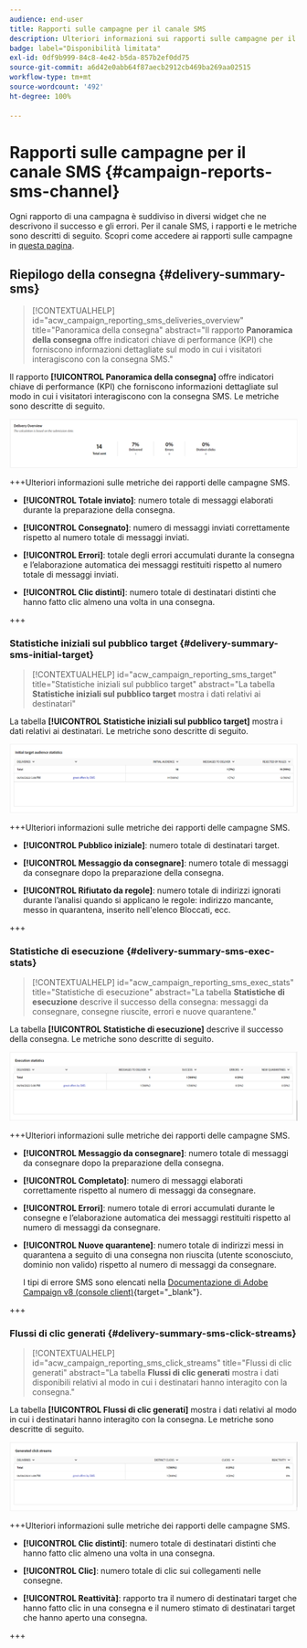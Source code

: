 ```yaml
---
audience: end-user
title: Rapporti sulle campagne per il canale SMS
description: Ulteriori informazioni sui rapporti sulle campagne per il canale SMS
badge: label="Disponibilità limitata"
exl-id: 0df9b999-84c8-4e42-b5da-857b2ef0dd75
source-git-commit: a6d42e0abb64f87aecb2912cb469ba269aa02515
workflow-type: tm+mt
source-wordcount: '492'
ht-degree: 100%

---
```


# Rapporti sulle campagne per il canale SMS {#campaign-reports-sms-channel}

Ogni rapporto di una campagna è suddiviso in diversi widget che ne descrivono il successo e gli errori. Per il canale SMS, i rapporti e le metriche sono descritti di seguito. Scopri come accedere ai rapporti sulle campagne in [questa pagina](campaign-reports.md).

## Riepilogo della consegna {#delivery-summary-sms}

>[!CONTEXTUALHELP]
>id="acw_campaign_reporting_sms_deliveries_overview"
>title="Panoramica della consegna"
>abstract="Il rapporto **Panoramica della consegna** offre indicatori chiave di performance (KPI) che forniscono informazioni dettagliate sul modo in cui i visitatori interagiscono con la consegna SMS."


Il rapporto **[!UICONTROL Panoramica della consegna]** offre indicatori chiave di performance (KPI) che forniscono informazioni dettagliate sul modo in cui i visitatori interagiscono con la consegna SMS. Le metriche sono descritte di seguito.

![](assets/campaign_report_sms_1.png)

+++Ulteriori informazioni sulle metriche dei rapporti delle campagne SMS.

* **[!UICONTROL Totale inviato]**: numero totale di messaggi elaborati durante la preparazione della consegna.

* **[!UICONTROL Consegnato]**: numero di messaggi inviati correttamente rispetto al numero totale di messaggi inviati.

* **[!UICONTROL Errori]**: totale degli errori accumulati durante la consegna e l’elaborazione automatica dei messaggi restituiti rispetto al numero totale di messaggi inviati.

* **[!UICONTROL Clic distinti]**: numero totale di destinatari distinti che hanno fatto clic almeno una volta in una consegna.

+++


### Statistiche iniziali sul pubblico target {#delivery-summary-sms-initial-target}

>[!CONTEXTUALHELP]
>id="acw_campaign_reporting_sms_target"
>title="Statistiche iniziali sul pubblico target"
>abstract="La tabella **Statistiche iniziali sul pubblico target** mostra i dati relativi ai destinatari"

La tabella **[!UICONTROL Statistiche iniziali sul pubblico target]** mostra i dati relativi ai destinatari. Le metriche sono descritte di seguito.


![](assets/campaign_report_sms_2.png)

+++Ulteriori informazioni sulle metriche dei rapporti delle campagne SMS.

* **[!UICONTROL Pubblico iniziale]**: numero totale di destinatari target.

* **[!UICONTROL Messaggio da consegnare]**: numero totale di messaggi da consegnare dopo la preparazione della consegna.

* **[!UICONTROL Rifiutato da regole]**: numero totale di indirizzi ignorati durante l’analisi quando si applicano le regole: indirizzo mancante, messo in quarantena, inserito nell&#39;elenco Bloccati, ecc.

+++


### Statistiche di esecuzione {#delivery-summary-sms-exec-stats}


>[!CONTEXTUALHELP]
>id="acw_campaign_reporting_sms_exec_stats"
>title="Statistiche di esecuzione"
>abstract="La tabella **Statistiche di esecuzione** descrive il successo della consegna: messaggi da consegnare, consegne riuscite, errori e nuove quarantene."


La tabella **[!UICONTROL Statistiche di esecuzione]** descrive il successo della consegna. Le metriche sono descritte di seguito.


![](assets/campaign_report_sms_3.png)

+++Ulteriori informazioni sulle metriche dei rapporti delle campagne SMS.

* **[!UICONTROL Messaggio da consegnare]**: numero totale di messaggi da consegnare dopo la preparazione della consegna.

* **[!UICONTROL Completato]**: numero di messaggi elaborati correttamente rispetto al numero di messaggi da consegnare.

* **[!UICONTROL Errori]**: numero totale di errori accumulati durante le consegne e l’elaborazione automatica dei messaggi restituiti rispetto al numero di messaggi da consegnare.

* **[!UICONTROL Nuove quarantene]**: numero totale di indirizzi messi in quarantena a seguito di una consegna non riuscita (utente sconosciuto, dominio non valido) rispetto al numero di messaggi da consegnare.

  I tipi di errore SMS sono elencati nella [Documentazione di Adobe Campaign v8 (console client)](https://experienceleague.adobe.com/docs/campaign/campaign-v8/send/failures/delivery-failures.html?lang=it#sms-quarantines){target="_blank"}.

+++

### Flussi di clic generati {#delivery-summary-sms-click-streams}


>[!CONTEXTUALHELP]
>id="acw_campaign_reporting_sms_click_streams"
>title="Flussi di clic generati"
>abstract="La tabella **Flussi di clic generati** mostra i dati disponibili relativi al modo in cui i destinatari hanno interagito con la consegna."

La tabella **[!UICONTROL Flussi di clic generati]** mostra i dati relativi al modo in cui i destinatari hanno interagito con la consegna. Le metriche sono descritte di seguito.

![](assets/campaign_report_sms_4.png)

+++Ulteriori informazioni sulle metriche dei rapporti delle campagne SMS.

* **[!UICONTROL Clic distinti]**: numero totale di destinatari distinti che hanno fatto clic almeno una volta in una consegna.

* **[!UICONTROL Clic]**: numero totale di clic sui collegamenti nelle consegne.

* **[!UICONTROL Reattività]**: rapporto tra il numero di destinatari target che hanno fatto clic in una consegna e il numero stimato di destinatari target che hanno aperto una consegna.

+++

